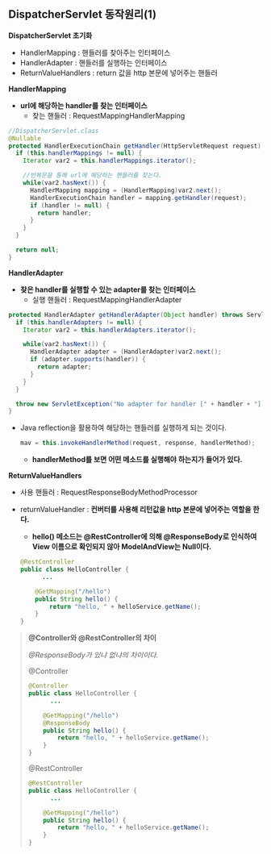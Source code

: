 ## DispatcherServlet 동작원리(1)

**DispatcherServlet 초기화**

- HandlerMapping : 핸들러를 찾아주는 인터페이스
- HandlerAdapter : 핸들러를 실행하는 인터페이스
- ReturnValueHandlers : return 값을 http 본문에 넣어주는 핸들러



**HandlerMapping**

- **url에 해당하는 handler를 찾는 인터페이스**
  - 찾는 핸들러 : RequestMappingHandlerMapping

~~~java
//DispatcherServlet.class
@Nullable
protected HandlerExecutionChain getHandler(HttpServletRequest request) throws Exception {
  if (this.handlerMappings != null) {
    Iterator var2 = this.handlerMappings.iterator();

    //반복문을 통해 url에 해당하는 핸들러를 찾는다.
    while(var2.hasNext()) {
      HandlerMapping mapping = (HandlerMapping)var2.next();
      HandlerExecutionChain handler = mapping.getHandler(request);
      if (handler != null) {
        return handler;
      }
    }
  }

  return null;
}
~~~





**HandlerAdapter**

- **찾은 handler를 실행할 수 있는 adapter를 찾는 인터페이스**
  - 실행 핸들러 : RequestMappingHandlerAdapter

~~~java
protected HandlerAdapter getHandlerAdapter(Object handler) throws ServletException {
  if (this.handlerAdapters != null) {
    Iterator var2 = this.handlerAdapters.iterator();

    while(var2.hasNext()) {
      HandlerAdapter adapter = (HandlerAdapter)var2.next();
      if (adapter.supports(handler)) {
        return adapter;
      }
    }
  }

  throw new ServletException("No adapter for handler [" + handler + "]: The DispatcherServlet configuration needs to include a HandlerAdapter that supports this handler");
}
~~~

- Java reflection을 활용하여 해당하는 핸들러를 실행하게 되는 것이다.

  ~~~java
  mav = this.invokeHandlerMethod(request, response, handlerMethod);
  ~~~

  - **handlerMethod를 보면 어떤 메소드를 실행해야 하는지가 들어가 있다.**



**ReturnValueHandlers**

- 사용 핸들러 : RequestResponseBodyMethodProcessor

- returnValueHandler : **컨버터를 사용해 리턴값을 http 본문에 넣어주는 역할을 한다.**

  - **hello() 메소드는 @RestController에 의해 @ResponseBody로 인식하여 View 이름으로 확인되지 않아 ModelAndView는 Null이다.**

  ~~~java
  @RestController
  public class HelloController {
  		...
  
      @GetMapping("/hello")
      public String hello() {
          return "hello, " + helloService.getName();
      }
  }
  ~~~

  

> **@Controller와 @RestController의 차이**
>
> *@ResponseBody가 있냐 없냐의 차이이다.*
>
> @Controller
>
> ~~~java
> @Controller
> public class HelloController {
> 		...
> 
>     @GetMapping("/hello")
>     @ResponseBody
>     public String hello() {
>         return "hello, " + helloService.getName();
>     }
> }
> ~~~
>
> 
>
> @RestController
>
> ~~~java
> @RestController
> public class HelloController {
> 		...
> 
>     @GetMapping("/hello")
>     public String hello() {
>         return "hello, " + helloService.getName();
>     }
> }
> ~~~





